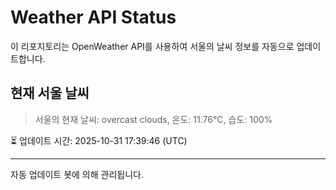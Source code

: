 
# Weather API Status

이 리포지토리는 OpenWeather API를 사용하여 서울의 날씨 정보를 자동으로 업데이트합니다.

## 현재 서울 날씨
> 서울의 현재 날씨: overcast clouds, 온도: 11.76°C, 습도: 100%

⏳ 업데이트 시간: 2025-10-31 17:39:46 (UTC)

---
자동 업데이트 봇에 의해 관리됩니다.
